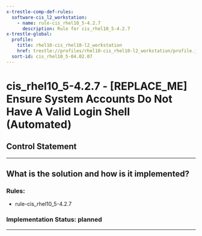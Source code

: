 ```yaml
---
x-trestle-comp-def-rules:
  software-cis_l2_workstation:
    - name: rule-cis_rhel10_5-4.2.7
      description: Rule for cis_rhel10_5-4.2.7
x-trestle-global:
  profile:
    title: rhel10-cis_rhel10-l2_workstation
    href: trestle://profiles/rhel10-cis_rhel10-l2_workstation/profile.json
  sort-id: cis_rhel10_5-04.02.07
---
```


# cis_rhel10_5-4.2.7 - \[REPLACE_ME\] Ensure System Accounts Do Not Have A Valid Login Shell (Automated)

## Control Statement

______________________________________________________________________

## What is the solution and how is it implemented?

<!-- For implementation status enter one of: implemented, partial, planned, alternative, not-applicable -->

<!-- Note that the list of rules under ### Rules: is read-only and changes will not be captured after assembly to JSON -->

<!-- Add control implementation description here for control: cis_rhel10_5-4.2.7 -->

### Rules:

  - rule-cis_rhel10_5-4.2.7

### Implementation Status: planned

______________________________________________________________________
